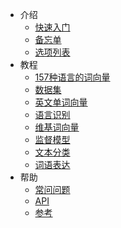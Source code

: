 +   介绍
    +   [快速入门](support.md)
    +   [备忘单](cheatsheet.md)
    +   [选项列表](options.md)
+   教程
    +   [157种语言的词向量](crawl-vectors.md)
    +   [数据集](dataset.md)
    +   [英文单词向量](english-vectors.md)
    +   [语言识别](language-identification.md)
    +   [维基词向量](pretrained-vectors.md)
    +   [监督模型](supervised-models.md)
    +   [文本分类](supervised-tutorial.md)
    +   [词语表达](unsupervised-tutorials.md)
+   帮助
    +   [常问问题](faqs.md)
    +   [API](api.md)
    +   [参考](references.md)
